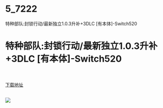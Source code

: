 # 5_7222
特种部队:封锁行动/最新独立1.0.3升补+3DLC [有本体]-Switch520
# 特种部队:封锁行动/最新独立1.0.3升补+3DLC [有本体]-Switch520
 <br/></br>
[下载地址](https://www.switch520.cc/article/7222 "下载地址")
<br/></br>

<p><span><strong><img src="https://www.switch520.cc/muke_img/upload_art_editor_20201014-1_41ceb365f0487ce4bb052a0a8ee9c731.jpg"></strong></span></p>
<p></p>
